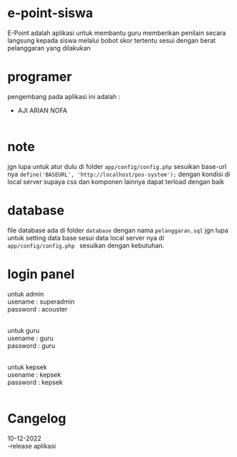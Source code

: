 # e-point-siswa
E-Point adalah aplikasi untuk membantu guru memberikan penilain secara langsung kepada siswa melalui bobot skor tertentu sesui dengan berat pelanggaran yang dilakukan

# programer
pengembang pada aplikasi ini adalah : <br>
- AJI ARIAN NOFA <br><br>


# note
jgn lupa untuk atur dulu di folder ``app/config/config.php`` sesuikan base-url nya `` define('BASEURL', 'http://localhost/pos-system'); `` dengan kondisi di local server supaya css dan komponen lainnya dapat terload dengan baik


# database
file database ada di folder `` database `` dengan nama `` pelanggaran.sql `` jgn lupa untuk setting data base sesui data local server nya di ``app/config/config.php `` sesuikan dengan kebutuhan.

# login panel
untuk admin <br/>
usename : superadmin <br/>
password : acouster <br/><br/>

untuk guru <br/>
usename : guru <br/>
password : guru <br/><br/>

untuk kepsek <br/>
usename : kepsek <br/>
password : kepsek <br/><br/>

# Cangelog
10-12-2022<br/>
-release aplikasi<br/><br/>